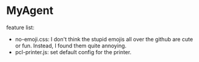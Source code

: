 MyAgent
=======

feature list:

- no-emoji.css: I don't think the stupid emojis all over the github are cute or fun. Instead, I found them quite annoying.
- pcl-printer.js: set default config for the printer.

